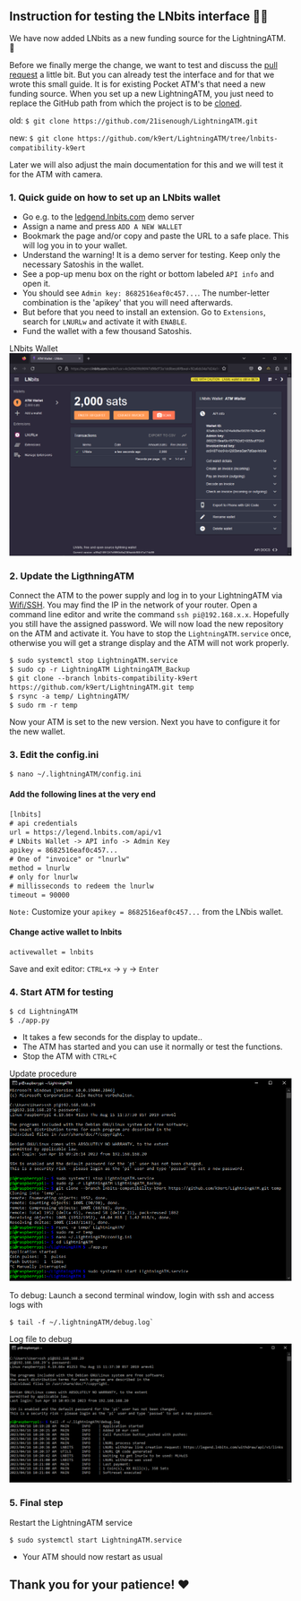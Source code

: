 ## Instruction for testing the LNbits interface 📜🧐

We have now added LNbits as a new funding source for the LightningATM. 🎉

Before we finally merge the change, we want to test and discuss the [pull request](https://github.com/21isenough/LightningATM/pull/78) a little bit. But you can already test the interface and for that we wrote this small guide. It is for existing Pocket ATM's that need a new funding source. When you set up a new LightningATM, you just need to replace the GitHub path from which the project is to be [cloned](https://github.com/21isenough/LightningATM/blob/master/docs/guide/sdcard_and_wifi.md#perform-an-update-clone-the-atm-github-and-install-necessary-additional-options).

old: `$ git clone https://github.com/21isenough/LightningATM.git`

new: `$ git clone https://github.com/k9ert/LightningATM/tree/lnbits-compatibility-k9ert` 

Later we will also adjust the main documentation for this and we will test it for the ATM with camera.

### 1. Quick guide on how to set up an LNbits wallet

- Go e.g. to the [ledgend.lnbits.com](https://legend.lnbits.com/) demo server
- Assign a name and press `ADD A NEW WALLET`
- Bookmark the page and/or copy and paste the URL to a safe place. This will log you in to your wallet.
- Understand the warning! It is a demo server for testing. Keep only the necessary Satoshis in the wallet. 
- See a pop-up menu box on the right or bottom labeled `API info` and open it.
- You should see `Admin key: 8682516eaf0c457...`. The number-letter combination is the 'apikey' that you will need afterwards.
- But before that you need to install an extension. Go to `Extensions`, search for `LNURLw` and activate it with `ENABLE`.
- Fund the wallet with a few thousand Satoshis.

LNbits Wallet
![LNbits Wallet](../pictures/we_need_your_help_LNbits.png)

### 2. Update the LigthningATM 

Connect the ATM to the power supply and log in to your LightningATM via [Wifi/SSH](https://github.com/21isenough/LightningATM/blob/master/docs/guide/sdcard_and_wifi.md#carry-out-basic-software-settings-and-updates). You may find the IP in the network of your router. Open a command line editor and write the command `ssh pi@192.168.x.x`. Hopefully you still have the assigned password. We will now load the new repository on the ATM and activate it. You have to stop the `LightningATM.service` once, otherwise you will get a strange display and the ATM will not work properly.  

    $ sudo systemctl stop LightningATM.service
    $ sudo cp -r LightningATM LightningATM_Backup
    $ git clone --branch lnbits-compatibility-k9ert https://github.com/k9ert/LightningATM.git temp
    $ rsync -a temp/ LightningATM/
    $ sudo rm -r temp
    
Now your ATM is set to the new version. Next you have to configure it for the new wallet.
    
### 3. Edit the config.ini

    $ nano ~/.lightningATM/config.ini

#### Add the following lines at the very end

    [lnbits]
    # api credentials
    url = https://legend.lnbits.com/api/v1
    # LNbits Wallet -> API info -> Admin Key
    apikey = 8682516eaf0c457...
    # One of "invoice" or "lnurlw"
    method = lnurlw
    # only for lnurlw
    # millisseconds to redeem the lnurlw
    timeout = 90000

`Note:` Customize your `apikey = 8682516eaf0c457...` from the LNbis wallet.

#### Change active wallet to lnbits

    activewallet = lnbits
    
Save and exit editor: `CTRL+x` -> `y` -> `Enter`
   
### 4. Start ATM for testing

    $ cd LightningATM
    $ ./app.py

- It takes a few seconds for the display to update..
- The ATM has started and you can use it normally or test the functions.
- Stop the ATM with `CTRL+C`

Update procedure
![Update procedure](../pictures/we_need_your_help_Update.png)

To debug: Launch a second terminal window, login with ssh and access logs with 

    $ tail -f ~/.lightningATM/debug.log`
    
Log file to debug
![Log file to debug](../pictures/we_need_your_help_logs.png)

### 5. Final step

Restart the LightningATM service

    $ sudo systemctl start LightningATM.service

- Your ATM should now restart as usual

## Thank you for your patience! ❤

